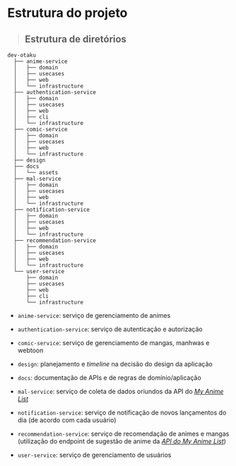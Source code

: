 # Estrutura do projeto

> ## **Estrutura de diretórios**

```
dev-otaku
  ├── anime-service
  │   ├── domain
  │   ├── usecases
  │   ├── web
  │   └── infrastructure
  ├── authentication-service
  │   ├── domain
  │   ├── usecases
  │   ├── web
  │   ├── cli
  │   └── infrastructure
  ├── comic-service
  │   ├── domain
  │   ├── usecases
  │   ├── web
  │   └── infrastructure
  ├── design
  ├── docs
  │   └── assets
  ├── mal-service
  │   ├── domain
  │   ├── usecases
  │   ├── web
  │   └── infrastructure
  ├── notification-service
  │   ├── domain
  │   ├── usecases
  │   ├── web
  │   └── infrastructure
  ├── recommendation-service
  │   ├── domain
  │   ├── usecases
  │   ├── web
  │   └── infrastructure
  └── user-service
      ├── domain
      ├── usecases
      ├── web
      ├── cli
      └── infrastructure
```

- `anime-service`: serviço de gerenciamento de animes

- `authentication-service`: serviço de autenticação e autorização

- `comic-service`: serviço de gerenciamento de mangas, manhwas e webtoon

- `design`: planejamento e _timeline_ na decisão do design da aplicação

- `docs`: documentação de APIs e de regras de domínio/aplicação

- `mal-service`: serviço de coleta de dados oriundos da API do [_My Anime List_](https://myanimelist.net/)

- `notification-service`: serviço de notificação de novos lançamentos do dia (de acordo com cada usuário)

- `recommendation-service`: serviço de recomendação de animes e mangas (utilização do endpoint de sugestão de anime da [_API do My Anime List_](https://myanimelist.net/apiconfig/references/api/v2#operation/anime_suggestions_get))

- `user-service`: serviço de gerenciamento de usuários